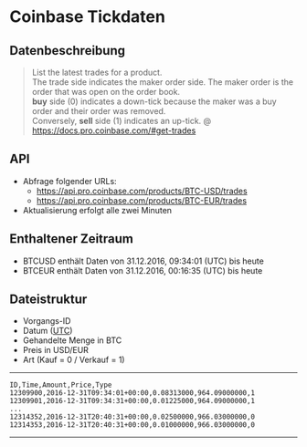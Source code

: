# Coinbase Tickdaten

## Datenbeschreibung

> List the latest trades for a product.  
> The trade side indicates the maker order side. The maker order is the order that was open on the order book.  
> **buy** side (0) indicates a down-tick because the maker was a buy order and their order was removed.  
> Conversely, **sell** side (1) indicates an up-tick.
>@ https://docs.pro.coinbase.com/#get-trades


## API

- Abfrage folgender URLs:
    - https://api.pro.coinbase.com/products/BTC-USD/trades
    - https://api.pro.coinbase.com/products/BTC-EUR/trades
- Aktualisierung erfolgt alle zwei Minuten

## Enthaltener Zeitraum

- BTCUSD enthält Daten von 31.12.2016, 09:34:01 (UTC) bis heute
- BTCEUR enthält Daten von 31.12.2016, 00:16:35 (UTC) bis heute

## Dateistruktur
- Vorgangs-ID
- Datum ([UTC](https://de.wikipedia.org/wiki/Koordinierte_Weltzeit))
- Gehandelte Menge in BTC
- Preis in USD/EUR
- Art (Kauf = 0 / Verkauf = 1)

---
    ID,Time,Amount,Price,Type
    12309900,2016-12-31T09:34:01+00:00,0.08313000,964.09000000,1
    12309901,2016-12-31T09:34:31+00:00,0.01225000,964.09000000,1
    ...
    12314352,2016-12-31T20:40:31+00:00,0.02500000,966.03000000,0
    12314353,2016-12-31T20:40:31+00:00,0.01000000,966.03000000,0
---
